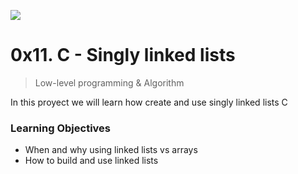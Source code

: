 ![](https://cdnp1.stackassets.com/dbd8b662370e2dd5283d3f352802c43c79b15f8d/store/opt/596/298/abf733ad50de70c3ad93f8b34f894876f93318a2aff76ccc7504ecce0fc1/product_16032_product_shot_wide_image.jpg)
# 0x11. C - Singly linked lists
> Low-level programming & Algorithm

In this proyect we will learn how create and use singly linked lists C
### Learning Objectives
-   When and why using linked lists vs arrays
-   How to build and use linked lists
